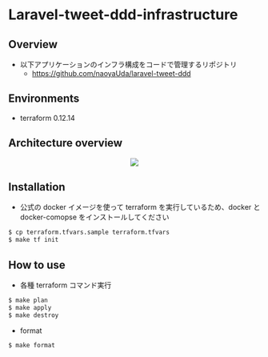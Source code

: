 # Laravel-tweet-ddd-infrastructure

## Overview

- 以下アプリケーションのインフラ構成をコードで管理するリポジトリ
  - https://github.com/naoyaUda/laravel-tweet-ddd

## Environments

- terraform 0.12.14

## Architecture overview

<p align="center">
    <img src="https://user-images.githubusercontent.com/43739514/82998236-70dc6880-a042-11ea-8bd9-d8dbb23f4af3.png">
</p>

## Installation

- 公式の docker イメージを使って terraform を実行しているため、docker と docker-comopse をインストールしてください

```bash
$ cp terraform.tfvars.sample terraform.tfvars
$ make tf init
```

## How to use

- 各種 terraform コマンド実行

```bash
$ make plan
$ make apply
$ make destroy
```

- format

```bash
$ make format
```
